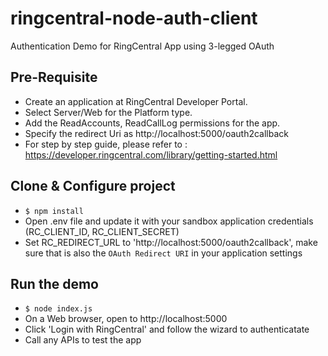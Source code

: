 # ringcentral-node-auth-client
Authentication Demo for RingCentral App using 3-legged OAuth

## Pre-Requisite

- Create an application at RingCentral Developer Portal.
- Select Server/Web for the Platform type.
- Add the ReadAccounts, ReadCallLog permissions for the app.
- Specify the redirect Uri as http://localhost:5000/oauth2callback
- For step by step guide, please refer to : https://developer.ringcentral.com/library/getting-started.html

## Clone & Configure project 

- ```$ npm install```
- Open .env file and update it with your sandbox application credentials (RC_CLIENT_ID, RC_CLIENT_SECRET)
- Set RC_REDIRECT_URL to 'http://localhost:5000/oauth2callback', make sure that is also the `OAuth Redirect URI` in your application settings


## Run the demo

- ```$ node index.js```
- On a Web browser, open to http://localhost:5000 
- Click 'Login with RingCentral' and follow the wizard to authenticatate
- Call any APIs to test the app


